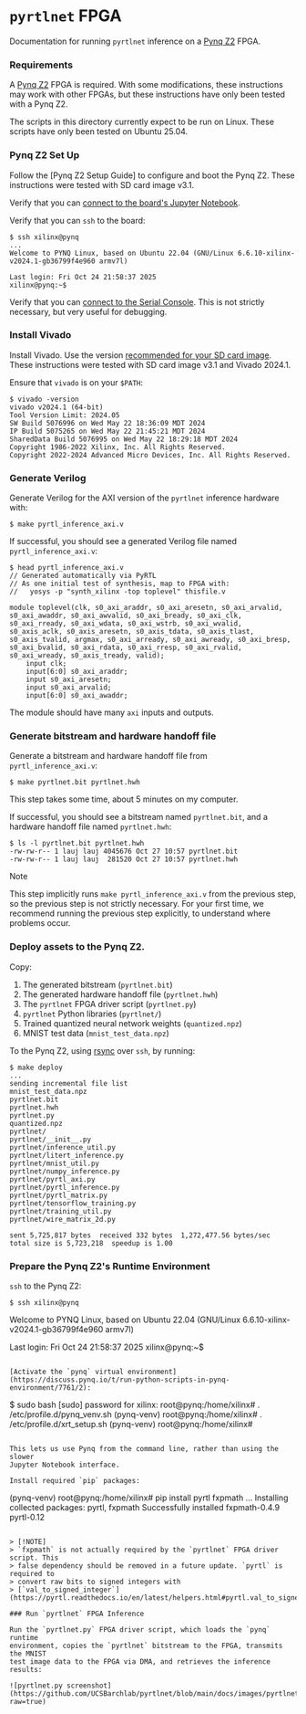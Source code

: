 `pyrtlnet` FPGA
===============

Documentation for running `pyrtlnet` inference on a
[Pynq Z2](https://www.amd.com/en/corporate/university-program/aup-boards/pynq-z2.html)
FPGA.

### Requirements

A
[Pynq Z2](https://www.amd.com/en/corporate/university-program/aup-boards/pynq-z2.html)
FPGA is required. With some modifications, these instructions may work with
other FPGAs, but these instructions have only been tested with a Pynq Z2.

The scripts in this directory currently expect to be run on Linux. These
scripts have only been tested on Ubuntu 25.04.

### Pynq Z2 Set Up

Follow the [Pynq Z2 Setup Guide] to configure and boot the Pynq Z2. These
instructions were tested with SD card image v3.1.

Verify that you can
[connect to the board's Jupyter Notebook](https://pynq.readthedocs.io/en/latest/getting_started/pynq_z2_setup.html#connecting-to-jupyter-notebook).

Verify that you can `ssh` to the board:
```
$ ssh xilinx@pynq
...
Welcome to PYNQ Linux, based on Ubuntu 22.04 (GNU/Linux 6.6.10-xilinx-v2024.1-gb36799f4e960 armv7l)

Last login: Fri Oct 24 21:58:37 2025
xilinx@pynq:~$
```

Verify that you can
[connect to the Serial Console](https://pynq.readthedocs.io/en/latest/getting_started/pynq_z2_setup.html#opening-a-usb-serial-terminal).
This is not strictly necessary, but very useful for debugging.

### Install Vivado

Install Vivado. Use the version
[recommended for your SD card image](https://pynq.readthedocs.io/en/latest/pynq_sd_card.html#use-an-existing-ubuntu-os).
These instructions were tested with SD card image v3.1 and Vivado 2024.1.

Ensure that `vivado` is on your `$PATH`:

```
$ vivado -version
vivado v2024.1 (64-bit)
Tool Version Limit: 2024.05
SW Build 5076996 on Wed May 22 18:36:09 MDT 2024
IP Build 5075265 on Wed May 22 21:45:21 MDT 2024
SharedData Build 5076995 on Wed May 22 18:29:18 MDT 2024
Copyright 1986-2022 Xilinx, Inc. All Rights Reserved.
Copyright 2022-2024 Advanced Micro Devices, Inc. All Rights Reserved.
```

### Generate Verilog

Generate Verilog for the AXI version of the `pyrtlnet` inference hardware with:

```
$ make pyrtl_inference_axi.v
```

If successful, you should see a generated Verilog file named `pyrtl_inference_axi.v`:

```
$ head pyrtl_inference_axi.v
// Generated automatically via PyRTL
// As one initial test of synthesis, map to FPGA with:
//   yosys -p "synth_xilinx -top toplevel" thisfile.v

module toplevel(clk, s0_axi_araddr, s0_axi_aresetn, s0_axi_arvalid, s0_axi_awaddr, s0_axi_awvalid, s0_axi_bready, s0_axi_clk, s0_axi_rready, s0_axi_wdata, s0_axi_wstrb, s0_axi_wvalid, s0_axis_aclk, s0_axis_aresetn, s0_axis_tdata, s0_axis_tlast, s0_axis_tvalid, argmax, s0_axi_arready, s0_axi_awready, s0_axi_bresp, s0_axi_bvalid, s0_axi_rdata, s0_axi_rresp, s0_axi_rvalid, s0_axi_wready, s0_axis_tready, valid);
    input clk;
    input[6:0] s0_axi_araddr;
    input s0_axi_aresetn;
    input s0_axi_arvalid;
    input[6:0] s0_axi_awaddr;
```

The module should have many `axi` inputs and outputs.

### Generate bitstream and hardware handoff file

Generate a bitstream and hardware handoff file from `pyrtl_inference_axi.v`:

```
$ make pyrtlnet.bit pyrtlnet.hwh
```

This step takes some time, about 5 minutes on my computer.

If successful, you should see a bitstream named `pyrtlnet.bit`, and a hardware
handoff file named `pyrtlnet.hwh`:

```
$ ls -l pyrtlnet.bit pyrtlnet.hwh
-rw-rw-r-- 1 lauj lauj 4045676 Oct 27 10:57 pyrtlnet.bit
-rw-rw-r-- 1 lauj lauj  281520 Oct 27 10:57 pyrtlnet.hwh
```

> [!NOTE]
> This step implicitly runs `make pyrtl_inference_axi.v` from the previous
> step, so the previous step is not strictly necessary. For your first time, we
> recommend running the previous step explicitly, to understand where problems
> occur.

### Deploy assets to the Pynq Z2.

Copy:
1. The generated bitstream (`pyrtlnet.bit`)
2. The generated hardware handoff file (`pyrtlnet.hwh`)
3. The `pyrtlnet` FPGA driver script (`pyrtlnet.py`)
4. `pyrtlnet` Python libraries (`pyrtlnet/`)
5. Trained quantized neural network weights (`quantized.npz`)
6. MNIST test data (`mnist_test_data.npz`)

To the Pynq Z2, using [rsync](https://rsync.samba.org/) over `ssh`, by running:

```
$ make deploy
...
sending incremental file list
mnist_test_data.npz
pyrtlnet.bit
pyrtlnet.hwh
pyrtlnet.py
quantized.npz
pyrtlnet/
pyrtlnet/__init__.py
pyrtlnet/inference_util.py
pyrtlnet/litert_inference.py
pyrtlnet/mnist_util.py
pyrtlnet/numpy_inference.py
pyrtlnet/pyrtl_axi.py
pyrtlnet/pyrtl_inference.py
pyrtlnet/pyrtl_matrix.py
pyrtlnet/tensorflow_training.py
pyrtlnet/training_util.py
pyrtlnet/wire_matrix_2d.py

sent 5,725,817 bytes  received 332 bytes  1,272,477.56 bytes/sec
total size is 5,723,218  speedup is 1.00
```

### Prepare the Pynq Z2's Runtime Environment

`ssh` to the Pynq Z2:

```
$ ssh xilinx@pynq
```
Welcome to PYNQ Linux, based on Ubuntu 22.04 (GNU/Linux 6.6.10-xilinx-v2024.1-gb36799f4e960 armv7l)

Last login: Fri Oct 24 21:58:37 2025
xilinx@pynq:~$
```

[Activate the `pynq` virtual environment](https://discuss.pynq.io/t/run-python-scripts-in-pynq-environment/7761/2):

```
$ sudo bash
[sudo] password for xilinx:
root@pynq:/home/xilinx# . /etc/profile.d/pynq_venv.sh
(pynq-venv) root@pynq:/home/xilinx# . /etc/profile.d/xrt_setup.sh
(pynq-venv) root@pynq:/home/xilinx#
```

This lets us use Pynq from the command line, rather than using the slower
Jupyter Notebook interface.

Install required `pip` packages:

```
(pynq-venv) root@pynq:/home/xilinx# pip install pyrtl fxpmath
...
Installing collected packages: pyrtl, fxpmath
Successfully installed fxpmath-0.4.9 pyrtl-0.12
```

> [!NOTE]
> `fxpmath` is not actually required by the `pyrtlnet` FPGA driver script. This
> false dependency should be removed in a future update. `pyrtl` is required to
> convert raw bits to signed integers with
> [`val_to_signed_integer`](https://pyrtl.readthedocs.io/en/latest/helpers.html#pyrtl.val_to_signed_integer).

### Run `pyrtlnet` FPGA Inference

Run the `pyrtlnet.py` FPGA driver script, which loads the `pynq` runtime
environment, copies the `pyrtlnet` bitstream to the FPGA, transmits the MNIST
test image data to the FPGA via DMA, and retrieves the inference results:

![pyrtlnet.py screenshot](https://github.com/UCSBarchlab/pyrtlnet/blob/main/docs/images/pyrtlnet.png?raw=true)
